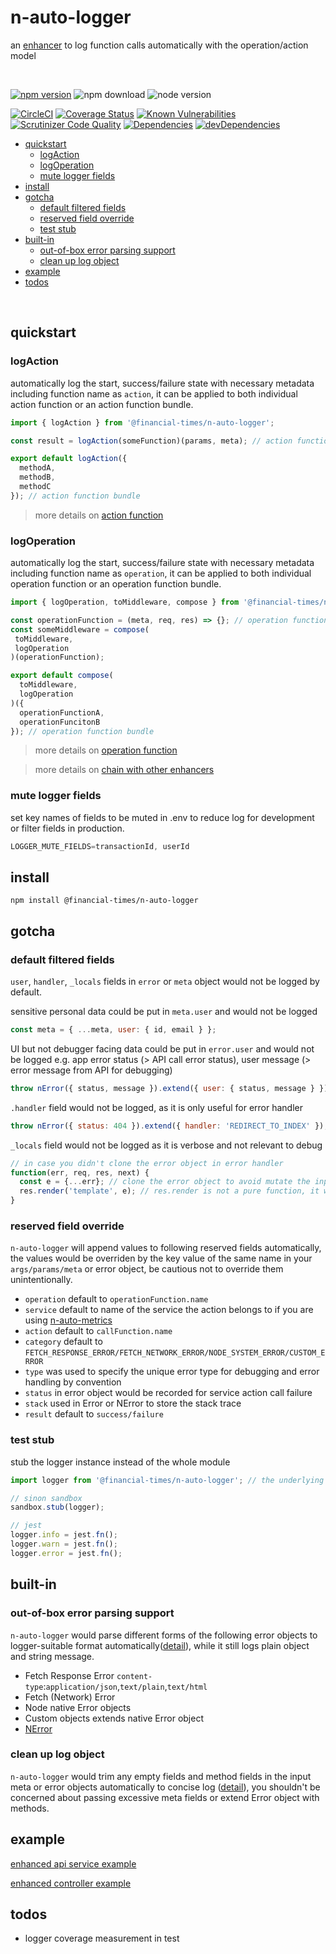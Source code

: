 # n-auto-logger 

an [enhancer](https://github.com/Financial-Times/n-express-enhancer) to log function calls automatically with the operation/action model

<br>

[![npm version](https://badge.fury.io/js/%40financial-times%2Fn-auto-logger.svg)](https://badge.fury.io/js/%40financial-times%2Fn-auto-logger)
![npm download](https://img.shields.io/npm/dm/@financial-times/n-auto-logger.svg)
![node version](https://img.shields.io/node/v/@financial-times/n-auto-logger.svg)


[![CircleCI](https://circleci.com/gh/Financial-Times/n-auto-logger.svg?style=shield)](https://circleci.com/gh/Financial-Times/n-auto-logger)
[![Coverage Status](https://coveralls.io/repos/github/Financial-Times/n-auto-logger/badge.svg?branch=master)](https://coveralls.io/github/Financial-Times/n-auto-logger?branch=master)
[![Known Vulnerabilities](https://snyk.io/test/github/Financial-Times/n-auto-logger/badge.svg)](https://snyk.io/test/github/Financial-Times/n-auto-logger)
[![Scrutinizer Code Quality](https://scrutinizer-ci.com/g/Financial-Times/n-auto-logger/badges/quality-score.png?b=master)](https://scrutinizer-ci.com/g/Financial-Times/n-auto-logger/?branch=master)
[![Dependencies](https://david-dm.org/Financial-Times/n-auto-logger.svg)](https://david-dm.org/Financial-Times/n-auto-logger)
[![devDependencies](https://david-dm.org/Financial-Times/n-auto-logger/dev-status.svg)](https://david-dm.org/Financial-Times/n-auto-logger?type=dev)

- [quickstart](#quickstart)
  * [logAction](#logaction)
  * [logOperation](#logoperation)
  * [mute logger fields](#mute-logger-fields)
- [install](#install)
- [gotcha](#gotcha)
  * [default filtered fields](#default-filtered-fields)
  * [reserved field override](#reserved-field-override)
  * [test stub](#test-stub)
- [built-in](#built-in)
  * [out-of-box error parsing support](#out-of-box-error-parsing-support)
  * [clean up log object](#clean-up-log-object)
- [example](#example)
- [todos](#todos)

<br>

## quickstart

### logAction

automatically log the start, success/failure state with necessary metadata including function name as `action`, it can be applied to both individual action function or an action function bundle.

```js
import { logAction } from '@financial-times/n-auto-logger';

const result = logAction(someFunction)(params, meta); // action function

export default logAction({ 
  methodA, 
  methodB, 
  methodC 
}); // action function bundle
```

> more details on [action function](https://github.com/financial-Times/n-express-enhancer#action-function)

### logOperation

automatically log the start, success/failure state with necessary metadata including function name as `operation`, it can be applied to both individual operation function or an operation function bundle.

```js
import { logOperation, toMiddleware, compose } from '@financial-times/n-auto-logger';

const operationFunction = (meta, req, res) => {}; // operation function
const someMiddleware = compose(
 toMiddleware, 
 logOperation
)(operationFunction);

export default compose(
  toMiddleware, 
  logOperation
)({ 
  operationFunctionA, 
  operationFuncitonB 
}); // operation function bundle
```

> more details on [operation function](https://github.com/financial-Times/n-express-enhancer#operatoin-function)

> more details on [chain with other enhancers](https://github.com/Financial-Times/n-express-enhancer/blob/master/README.md#chain-a-series-of-enhancers)

### mute logger fields

set key names of fields to be muted in .env to reduce log for development or filter fields in production.

```js
LOGGER_MUTE_FIELDS=transactionId, userId
```

## install
```shell
npm install @financial-times/n-auto-logger
```

## gotcha

### default filtered fields
`user`, `handler`, `_locals` fields in `error` or `meta` object would not be logged by default.

sensitive personal data could be put in `meta.user` and would not be logged
```js
const meta = { ...meta, user: { id, email } };
```

UI but not debugger facing data could be put in `error.user` and would not be logged
e.g. app error status (> API call error status), user message (> error message from API for debugging)

```js
throw nError({ status, message }).extend({ user: { status, message } });
````

`.handler` field would not be logged, as it is only useful for error handler
```js
throw nError({ status: 404 }).extend({ handler: 'REDIRECT_TO_INDEX' });
```

`_locals` field would not be logged as it is verbose and not relevant to debug
```js
// in case you didn't clone the error object in error handler
function(err, req, res, next) {
  const e = {...err}; // clone the error object to avoid mutate the input
  res.render('template', e); // res.render is not a pure function, it would assign _locals to e
}
```

### reserved field override
`n-auto-logger` will append values to following reserved fields automatically, the values would be overriden by the key value of the same name in your `args/params/meta` or error object, be cautious not to override them unintentionally.
* `operation` default to `operationFunction.name`
* `service` default to name of the service the action belongs to if you are using [n-auto-metrics](https://github.com/Financial-Times/n-auto-metrics)
* `action` default to `callFunction.name`
* `category` default to `FETCH_RESPONSE_ERROR/FETCH_NETWORK_ERROR/NODE_SYSTEM_ERROR/CUSTOM_ERROR`
* `type` was used to specify the unique error type for debugging and error handling by convention
* `status` in error object would be recorded for service action call failure
* `stack` used in Error or NError to store the stack trace
* `result` default to `success/failure`

### test stub

stub the logger instance instead of the whole module

```js
import logger from '@financial-times/n-auto-logger'; // the underlying logger instance (`n-logger`)

// sinon sandbox
sandbox.stub(logger);

// jest
logger.info = jest.fn();
logger.warn = jest.fn();
logger.error = jest.fn();
```

## built-in

### out-of-box error parsing support

`n-auto-logger` would parse different forms of the following error objects to logger-suitable format automatically([detail](src/failure.js)), while it still logs plain object and string message.
* Fetch Response Error `content-type`:`application/json`,`text/plain`,`text/html`
* Fetch (Network) Error
* Node native Error objects
* Custom objects extends native Error object
* [NError](https://github.com/Financial-Times/n-error)

### clean up log object

`n-auto-logger` would trim any empty fields and method fields in the input meta or error objects automatically to concise log ([detail](src/index.js)), you shouldn't be concerned about passing excessive meta fields or extend Error object with methods.

## example
[enhanced api service example](https://github.com/Financial-Times/newspaper-mma/blob/master/server/apis/newspaper-info-svc.js)

[enhanced controller example](https://github.com/Financial-Times/newspaper-mma/blob/master/server/routes/delivery-address/controller.js)

## todos
* logger coverage measurement in test
